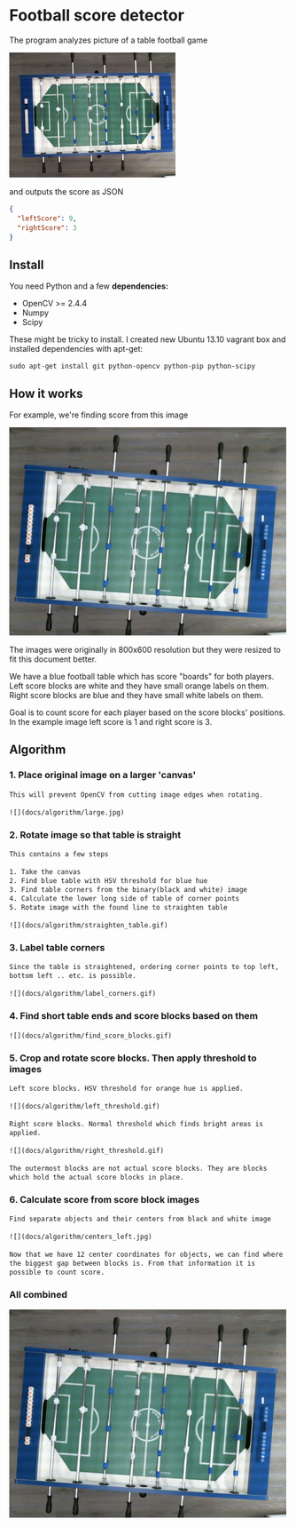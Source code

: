# Football score detector

The program analyzes picture of a table football game

![table](docs/table.jpg)

and outputs the score as JSON

```json
{
  "leftScore": 9,
  "rightScore": 3
}
```

## Install

You need Python and a few **dependencies:**

- OpenCV >= 2.4.4
- Numpy
- Scipy

These might be tricky to install. I created new Ubuntu 13.10 vagrant box and installed dependencies with apt-get:

    sudo apt-get install git python-opencv python-pip python-scipy


## How it works

For example, we're finding score from this image

![](docs/algorithm/testdata.jpg)

The images were originally in 800x600 resolution but they were resized to fit this document better.

We have a blue football table which has score "boards" for both players. Left score blocks are white and they have small orange labels on them. Right score blocks are blue and they have small white labels on them.

Goal is to count score for each player based on the score blocks' positions. In the example image left score is 1 and right score is 3.

## Algorithm

### **1. Place original image on a larger 'canvas'**

    This will prevent OpenCV from cutting image edges when rotating.

    ![](docs/algorithm/large.jpg)

### **2. Rotate image so that table is straight**

    This contains a few steps

    1. Take the canvas
    2. Find blue table with HSV threshold for blue hue
    3. Find table corners from the binary(black and white) image
    4. Calculate the lower long side of table of corner points
    5. Rotate image with the found line to straighten table

    ![](docs/algorithm/straighten_table.gif)

### **3. Label table corners**

    Since the table is straightened, ordering corner points to top left, bottom left .. etc. is possible.

    ![](docs/algorithm/label_corners.gif)

### **4. Find short table ends and score blocks based on them**

    ![](docs/algorithm/find_score_blocks.gif)

### **5. Crop and rotate score blocks. Then apply threshold to images**

    Left score blocks. HSV threshold for orange hue is applied.

    ![](docs/algorithm/left_threshold.gif)

    Right score blocks. Normal threshold which finds bright areas is applied.

    ![](docs/algorithm/right_threshold.gif)

    The outermost blocks are not actual score blocks. They are blocks which hold the actual score blocks in place.

### **6. Calculate score from score block images**

    Find separate objects and their centers from black and white image

    ![](docs/algorithm/centers_left.jpg)

    Now that we have 12 center coordinates for objects, we can find where the biggest gap between blocks is. From that information it is possible to count score.

### All combined

![](docs/algorithm/algorithm.gif)

